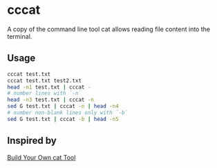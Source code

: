 # cccat

A copy of the command line tool cat allows reading file content into the terminal.

## Usage

```bash
cccat test.txt
cccat test.txt test2.txt
head -n1 test.txt | cccat -
# number lines with `-n`
head -n3 test.txt | cccat -n
sed G test.txt | cccat -n | head -n4
# number non-blank lines only with `-b`
sed G test.txt | cccat -b | head -n5
```

## Inspired by

[Build Your Own cat Tool](https://codingchallenges.fyi/challenges/challenge-cat/)
